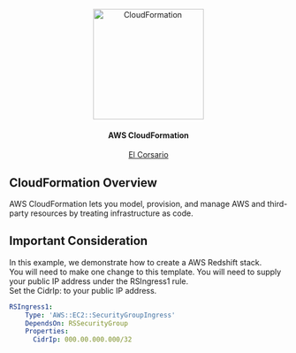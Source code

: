 <p align="center"><img src="https://www.sentu.studio/blog/404/blob/main/img/Cloudformation.jpg" alt="CloudFormation"  height="200" /></p>

<h4 align="center"> AWS CloudFormation </h1>
<p align="center">
  <a href="https://www.sentu.studio/videos/404/watch?v=3nsLNAZ9Zok">El Corsario</a>
</p>

## CloudFormation Overview

AWS CloudFormation lets you model, provision, and manage AWS and third-party resources by treating infrastructure as code.

## Important Consideration 
In this example, we demonstrate how to create a AWS Redshift stack.  
You will need to make one change to this template. You will need to supply your public IP address under the RSIngress1 rule.  
Set the CidrIp: to your public IP address.  
```YAML
RSIngress1:  
    Type: 'AWS::EC2::SecurityGroupIngress'  
    DependsOn: RSSecurityGroup  
    Properties:  
      CidrIp: 000.00.000.000/32
```
